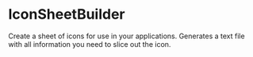 # IconSheetBuilder
Create a sheet of icons for use in your applications. Generates a text file with all information you need to slice out the icon.
